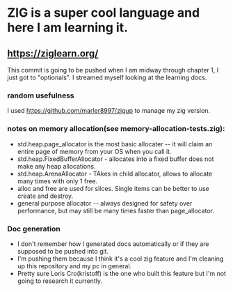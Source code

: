 # ZIG is a super cool language and here I am learning it.

## https://ziglearn.org/

This commit is going to be pushed when I am midway through chapter 1,  I just got to "optionals". I streamed myself looking at the learning docs.


### random usefulness
I used https://github.com/marler8997/zigup to manage my zig version. 



### notes on memory allocation(see memory-allocation-tests.zig):
* std.heap.page_allocator is the most basic allocater -- it will claim an entire page of memory from your OS when you call it.
* std.heap.FixedBufferAllocator - allocates into a fixed buffer does not make any heap allocations.
* std.heap.ArenaAllocator - TAkes in child allocator, allows to allocate many times with only 1 free.
* alloc and free are used for slices. Single items can be better to use create and destroy.
* general purpose allocator -- always designed for safety over performance, but may still be many times faster than page_allocator.


### Doc generation
* I don't remember how I generated docs automatically or if they are supposed to be pushed into git.
* I'm pushing them because I think it's a cool zig feature and I'm cleaning up this repository and my pc in general.
* Pretty sure Loris Cro(kristoff) is the one who built this feature but I'm not going to research it currently.


